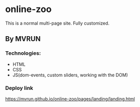 # online-zoo
This is a normal multi-page site. Fully customized.
## By MVRUN
### Technologies:
- HTML
- CSS
- JS(dom-events, custom sliders, working with the DOM)
### Deploy link
https://mvrun.github.io/online-zoo/pages/landing/landing.html
